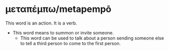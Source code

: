 # μεταπέμπω/metapempō
This word is an action. It is a verb.
* This word means to summon or invite someone.
    * This word can be used to talk about a person sending someone else to tell a third person to come to the first person.
